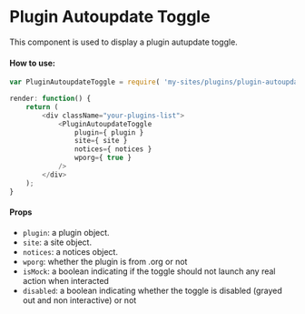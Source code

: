 Plugin Autoupdate Toggle
=========

This component is used to display a plugin autupdate toggle.

#### How to use:

```js
var PluginAutoupdateToggle = require( 'my-sites/plugins/plugin-autoupdate-toggle' );

render: function() {
	return (
		<div className="your-plugins-list">
			<PluginAutoupdateToggle
				plugin={ plugin }
				site={ site }
				notices={ notices }
				wporg={ true }
			/>
		</div>
	);
}
```

#### Props

* `plugin`: a plugin object.
* `site`: a site object.
* `notices`: a notices object.
* `wporg`: whether the plugin is from .org or not
* `isMock`: a boolean indicating if the toggle should not launch any real action when interacted
* `disabled`: a boolean indicating whether the toggle is disabled (grayed out and non interactive) or not
